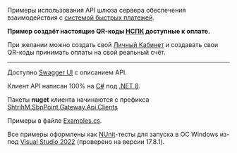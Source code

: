 Примеры использования API шлюза сервера обеспечения взаимодействия с [системой быстрых платежей](https://sbp.nspk.ru/).

**Пример создаёт настоящие QR-коды [НСПК](https://www.nspk.ru/) доступные к оплате.**

При желании можно создать свой [Личный Кабинет](https://sbp.online) и создавать свои QR-коды принимать оплаты на свой реальный счёт.

---

Доступно [Swagger UI](https://46.28.89.35:9904/index.html) с описанием API.

Клиент API написан 100% на [C#](https://ru.wikipedia.org/wiki/C_Sharp) под [.NET 8](https://dotnet.microsoft.com/en-us/download/dotnet/8.0).

Пакеты **nuget** клиента начинаются с префикса [ShtrihM.SbpPoint.Gateway.Api.Clients](https://www.nuget.org/packages?q=ShtrihM.SbpPoint.Gateway.Api.Clients)

Примеры в файле [Examples.cs](/Gateway/Examples.cs).

Все примеры оформлены как [NUnit](https://nunit.org/)-тесты для запуска в ОС Windows из-под [Visual Studio 2022](https://visualstudio.microsoft.com/ru/vs/) (проверено на версии 17.8.1).
